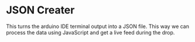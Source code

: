 # JSON Creater

This turns the arduino IDE terminal output into a JSON file. This way we can process the data using JavaScript and 
get a live feed during the drop.
